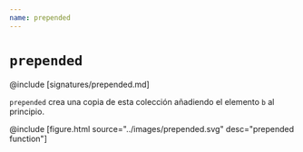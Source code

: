 ```yaml
---
name: prepended
---
```


# `prepended`

@include [signatures/prepended.md]

`prepended` crea una copia de esta colección añadiendo el elemento `b` al principio.

@include [figure.html source="../images/prepended.svg" desc="prepended function"]
